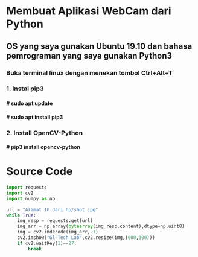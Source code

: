 # Membuat Aplikasi WebCam dari Python
## OS yang saya gunakan Ubuntu 19.10 dan bahasa pemrograman yang saya gunakan Python3
### Buka terminal linux dengan menekan tombol Ctrl+Alt+T 
### 1. Instal pip3
#### # sudo apt update
#### # sudo apt install pip3
### 2. Install OpenCV-Python 
#### # pip3 install opencv-python
# Source Code 
```py
import requests
import cv2
import numpy as np

url = "Alamat IP dari hp/shot.jpg"
while True:
    img_resp = requests.get(url)
    img_arr = np.array(bytearray(img_resp.content),dtype=np.uint8)
    img = cv2.imdecode(img_arr,-1)
    cv2.imshow("Gl-Tech Lab",cv2.resize(img,(600,300)))
    if cv2.waitKey(1)==27:
        break
```
